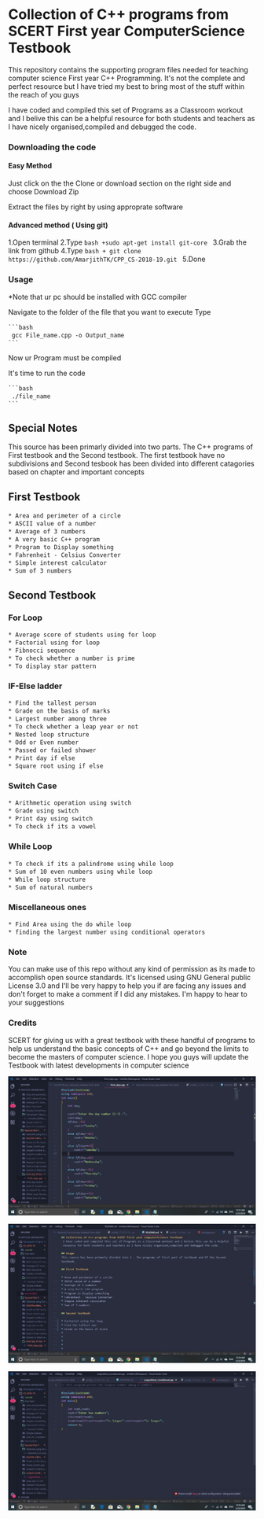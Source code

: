 # Collection of C++ programs from SCERT First year ComputerScience Testbook
This repository contains the supporting program files needed for teaching computer science First year C++ Programming. It's not the complete and perfect resource but I have tried my best to bring most of the stuff within the reach of you guys

I have coded and compiled this set of Programs as a Classroom workout and I belive this can be a helpful resource for both students and teachers as I have nicely organised,compiled and debugged the code. 

### Downloading the code

#### Easy Method

Just click on the the Clone or download section on the right side and choose Download Zip 

Extract the files by right by using approprate software

#### Advanced method ( Using git)

1.Open terminal
2.Type 
    ```bash
     +sudo apt-get install git-core
    ```
3.Grab the link from github
4.Type
    ```bash
     + git clone https://github.com/AmarjithTK/CPP_CS-2018-19.git
    ```
5.Done

### Usage

*Note that ur pc should be installed with GCC compiler

Navigate to the folder of the file that you want to execute
Type

    ```bash
     gcc File_name.cpp -o Output_name
    ```
Now ur Program must be compiled

It's time to run the code

    ```bash
     ./file_name
    ```

## Special Notes
This source has been primarly divided into two parts. The C++ programs of First testbook and the Second testbook. The first testbook have no subdivisions and Second tesbook has been divided into different catagories based on chapter and important concepts

## First Testbook

    * Area and perimeter of a circle 
    * ASCII value of a number
    * Average of 3 numbers 
    * A very basic C++ program
    * Program to Display something
    * Fahrenheit - Celsius Converter
    * Simple interest calculator
    * Sum of 3 numbers

## Second Testbook

### For Loop
    * Average score of students using for loop
    * Factorial using for loop
    * Fibnocci sequence
    * To check whether a number is prime 
    * To display star pattern

### IF-Else ladder
    * Find the tallest person
    * Grade on the basis of marks
    * Largest number among three 
    * To check whether a leap year or not
    * Nested loop structure
    * Odd or Even number
    * Passed or failed shower
    * Print day if else
    * Square root using if else

### Switch Case
    * Arithmetic operation using switch
    * Grade using switch
    * Print day using switch
    * To check if its a vowel

### While Loop
    * To check if its a palindrome using while loop
    * Sum of 10 even numbers using while loop
    * While loop structure
    * Sum of natural numbers

### Miscellaneous ones
    * Find Area using the do while loop 
    * finding the largest number using conditional operators

 ### Note 
 You can make use of this repo without any kind of permission as its made to accomplish open source standards. It's licensed using GNU General public License 3.0 and I'll be very happy to help you if are facing any issues and don't forget to make a comment if I did any mistakes. I'm happy to hear to your suggestions

 ### Credits 
 SCERT for giving us with a great testbook with these handful of programs to help us understand the basic concepts of C++ and go beyond the limits to become the masters of computer science. I hope you guys will update the Testbook with latest developments in computer science






![VSCODE](Screenshots/1.png)



![VSCODE](Screenshots/2.png)



![VSCODE](Screenshots/3.png)
